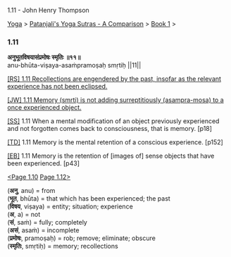 1.11 - John Henry Thompson 

[Yoga](../../../yoga.md)‎ > ‎[Patanjali's Yoga Sutras - A Comparison](../../patanjani.md)‎ > ‎[Book 1](../book-1.md)‎ > ‎

### 1.11

**अनुभूतविषयासंप्रमोषः स्मृतिः ॥११॥**  
anu-bhūta-viṣaya-asaṁpramoṣaḥ smṛtiḥ ||11||  
  
  
[\[RS\] 1.11 Recollections are engendered by the past, insofar as the relevant experience has not been eclipsed.](http://www.ashtangayoga.info/philosophy/yoga-sutra-patanjali/chapter-1/item/bhuta-vishaya-asanpramoshah-smritih/)  
  
[\[JW\] 1.11 Memory (smrti) is not adding surreptitiously (asampra-mosa) to a once experienced object.](http://books.google.com/books?id=YzFImjtOxUwC&pg=PA31&ci=93%2C169%2C756%2C61&source=bookclip)  
  
[\[SS\]](http://www.amazon.com/Yoga-Sutras-Patanjali-Commentary-Satchidananda/dp/0932040381) 1.11 When a mental modification of an object previously experienced and not forgotten comes back to consciousness, that is memory. \[p18\]  
  
[\[TD\]](http://www.amazon.com/Heart-Yoga-Developing-Personal-Practice/dp/089281764X/ref=sr_1_5?ie=UTF8&qid=1326228195&sr=8-5) 1.11 Memory is the mental retention of a conscious experience. \[p152\]  
  
[\[EB\]](http://www.amazon.com/Yoga-Sutras-Patanjali-Translation-Commentary/dp/0865477361/ref=sr_1_1?ie=UTF8&s=books&qid=1250508322&sr=1-1) 1.11 Memory is the retention of \[images of\] sense objects that have been experienced. \[p43\]  
  
  
[<Page 1.10](110-1.md)  [Page 1.12>](112.md)  

(**अनु**, anu) = from  
(**भूत**, bhūta) = that which has been experienced; the past  
(**विषय**, viṣaya) = entity; situation; experience  
(**अ**, a) = not  
(**सं**, saṁ) = fully; completely  
(**असं**, asaṁ) = incomplete  
(**प्रमोषः**, pramoṣaḥ) = rob; remove; eliminate; obscure  
(**स्मृतिः**, smṛtiḥ) = memory; recollections

